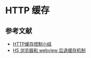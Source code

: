 HTTP 缓存
========

## 参考文献

- [HTTP缓存控制小结](http://imweb.io/topic/5795dcb6fb312541492eda8c)
- [H5 浏览器和 webview 后退缓存机制](https://juejin.im/entry/588b44a08fd9c544813ed5b3)
